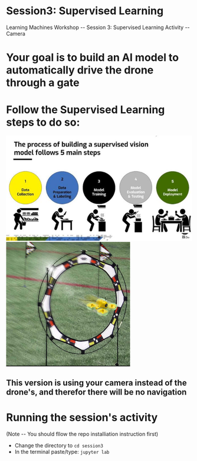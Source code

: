 # Session3: Supervised Learning
Learning Machines Workshop -- Session 3: Supervised Learning Activity -- Camera


# Your goal is to build an AI model to automatically drive the drone through a gate
# Follow the Supervised Learning steps to do so:
![SML_steps](./slides/SML_steps.jpg)![drone_gate](./slides/drone_gate.jpg)


## This version is using your camera instead of the drone's, and therefor there will be no navigation


# Running the session's activity  
(Note -- You should fllow the repo installiation instruction first)
- Change the directory to `cd session3`
- In the terminal paste/type: `jupyter lab`
